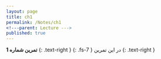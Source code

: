 ```yaml
---
layout: page
title: ch1  
permalink: /Notes/ch1
<!---parent: Lecture --->
published: true
---
```



**تمرین شماره 1**
{: .text-right }
{: .fs-7 }
در این تمرین
{: .text-right }
